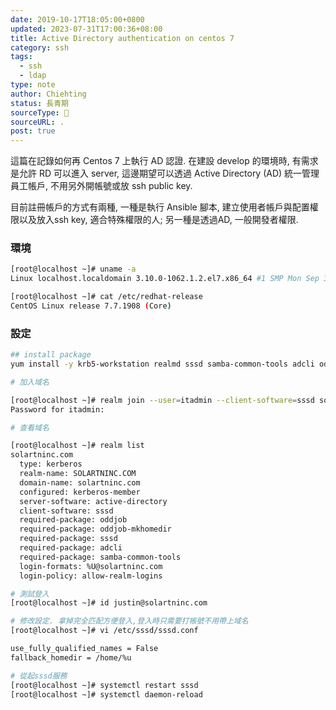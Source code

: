 ```yaml
---
date: 2019-10-17T18:05:00+0800
updated: 2023-07-31T17:00:36+08:00
title: Active Directory authentication on centos 7
category: ssh
tags:
  - ssh
  - ldap
type: note
author: Chiehting
status: 長青期
sourceType: 📰️
sourceURL: .
post: true
---
```


這篇在記錄如何再 Centos 7 上執行 AD 認證.
在建設 develop 的環境時, 有需求是允許 RD 可以進入 server, 這邊期望可以透過 Active Directory (AD) 統一管理員工帳戶, 不用另外開帳號或放 ssh public key.

<!--more-->

目前註冊帳戶的方式有兩種, 一種是執行 Ansible 腳本, 建立使用者帳戶與配置權限以及放入ssh key, 適合特殊權限的人; 另一種是透過AD, 一般開發者權限.

### 環境

```bash
[root@localhost ~]# uname -a
Linux localhost.localdomain 3.10.0-1062.1.2.el7.x86_64 #1 SMP Mon Sep 30 14:19:46 UTC 2019 x86_64 x86_64 x86_64 GNU/Linux

[root@localhost ~]# cat /etc/redhat-release
CentOS Linux release 7.7.1908 (Core)
```

### 設定

```bash
## install package
yum install -y krb5-workstation realmd sssd samba-common-tools adcli oddjob oddjob-mkhomedir

# 加入域名

[root@localhost ~]# realm join --user=itadmin --client-software=sssd solartninc.com
Password for itadmin:

# 查看域名

[root@localhost ~]# realm list
solartninc.com
  type: kerberos
  realm-name: SOLARTNINC.COM
  domain-name: solartninc.com
  configured: kerberos-member
  server-software: active-directory
  client-software: sssd
  required-package: oddjob
  required-package: oddjob-mkhomedir
  required-package: sssd
  required-package: adcli
  required-package: samba-common-tools
  login-formats: %U@solartninc.com
  login-policy: allow-realm-logins

# 測試登入
[root@localhost ~]# id justin@solartninc.com

# 修改設定. 拿掉完全匹配方便登入,登入時只需要打帳號不用帶上域名
[root@localhost ~]# vi /etc/sssd/sssd.conf

use_fully_qualified_names = False
fallback_homedir = /home/%u

# 從起sssd服務
[root@localhost ~]# systemctl restart sssd
[root@localhost ~]# systemctl daemon-reload
```
